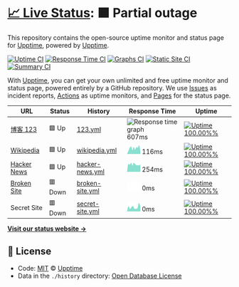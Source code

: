# [📈 Live Status](https://demo.upptime.js.org): <!--live status--> **🟧 Partial outage**

This repository contains the open-source uptime monitor and status page for [Upptime](https://upptime.js.org), powered by [Upptime](https://github.com/upptime/upptime).

[![Uptime CI](https://github.com/koj-co/upptime/workflows/Uptime%20CI/badge.svg)](https://github.com/koj-co/upptime/actions?query=workflow%3A%22Uptime+CI%22)
[![Response Time CI](https://github.com/koj-co/upptime/workflows/Response%20Time%20CI/badge.svg)](https://github.com/koj-co/upptime/actions?query=workflow%3A%22Response+Time+CI%22)
[![Graphs CI](https://github.com/koj-co/upptime/workflows/Graphs%20CI/badge.svg)](https://github.com/koj-co/upptime/actions?query=workflow%3A%22Graphs+CI%22)
[![Static Site CI](https://github.com/koj-co/upptime/workflows/Static%20Site%20CI/badge.svg)](https://github.com/koj-co/upptime/actions?query=workflow%3A%22Static+Site+CI%22)
[![Summary CI](https://github.com/koj-co/upptime/workflows/Summary%20CI/badge.svg)](https://github.com/koj-co/upptime/actions?query=workflow%3A%22Summary+CI%22)

With [Upptime](https://upptime.js.org), you can get your own unlimited and free uptime monitor and status page, powered entirely by a GitHub repository. We use [Issues](https://github.com/upptime/upptime/issues) as incident reports, [Actions](https://github.com/upptime/upptime/actions) as uptime monitors, and [Pages](https://demo.upptime.js.org) for the status page.

<!--start: status pages-->
<!-- This summary is generated by Upptime (https://github.com/upptime/upptime) -->
<!-- Do not edit this manually, your changes will be overwritten -->

| URL                                             | Status  | History                                                                                        | Response Time                                                                    | Uptime                                                                                                                                                                                                              |
| ----------------------------------------------- | ------- | ---------------------------------------------------------------------------------------------- | -------------------------------------------------------------------------------- | ------------------------------------------------------------------------------------------------------------------------------------------------------------------------------------------------------------------- |
| [博客 123](https://wr0926.ml)                   | 🟩 Up   | [123.yml](https://github.com/wayne0926/upptime/commits/master/history/123.yml)                 | <img alt="Response time graph" src="./graphs/123.png" height="20"> 607ms         | [![Uptime 100.00%%](https://img.shields.io/endpoint?url=https%3A%2F%2Fraw.githubusercontent.com%2Fwayne0926%2Fupptime%2Fmaster%2Fapi%2F123%2Fuptime.json)](https://demo.upptime.js.org/history/123)                 |
| [Wikipedia](https://en.wikipedia.org)           | 🟩 Up   | [wikipedia.yml](https://github.com/wayne0926/upptime/commits/master/history/wikipedia.yml)     | <img alt="Response time graph" src="./graphs/wikipedia.png" height="20"> 116ms   | [![Uptime 100.00%%](https://img.shields.io/endpoint?url=https%3A%2F%2Fraw.githubusercontent.com%2Fwayne0926%2Fupptime%2Fmaster%2Fapi%2Fwikipedia%2Fuptime.json)](https://demo.upptime.js.org/history/wikipedia)     |
| [Hacker News](https://news.ycombinator.com)     | 🟩 Up   | [hacker-news.yml](https://github.com/wayne0926/upptime/commits/master/history/hacker-news.yml) | <img alt="Response time graph" src="./graphs/hacker-news.png" height="20"> 254ms | [![Uptime 100.00%%](https://img.shields.io/endpoint?url=https%3A%2F%2Fraw.githubusercontent.com%2Fwayne0926%2Fupptime%2Fmaster%2Fapi%2Fhacker-news%2Fuptime.json)](https://demo.upptime.js.org/history/hacker-news) |
| [Broken Site](https://thissitedoesnotexist.com) | 🟥 Down | [broken-site.yml](https://github.com/wayne0926/upptime/commits/master/history/broken-site.yml) | <img alt="Response time graph" src="./graphs/broken-site.png" height="20"> 0ms   | [![Uptime 100.00%%](https://img.shields.io/endpoint?url=https%3A%2F%2Fraw.githubusercontent.com%2Fwayne0926%2Fupptime%2Fmaster%2Fapi%2Fbroken-site%2Fuptime.json)](https://demo.upptime.js.org/history/broken-site) |
| Secret Site                                     | 🟥 Down | [secret-site.yml](https://github.com/wayne0926/upptime/commits/master/history/secret-site.yml) | <img alt="Response time graph" src="./graphs/secret-site.png" height="20"> 0ms   | [![Uptime 100.00%%](https://img.shields.io/endpoint?url=https%3A%2F%2Fraw.githubusercontent.com%2Fwayne0926%2Fupptime%2Fmaster%2Fapi%2Fsecret-site%2Fuptime.json)](https://demo.upptime.js.org/history/secret-site) |

<!--end: status pages-->

[**Visit our status website →**](https://demo.upptime.js.org)

## 📄 License

- Code: [MIT](./LICENSE) © [Upptime](https://upptime.js.org)
- Data in the `./history` directory: [Open Database License](https://opendatacommons.org/licenses/odbl/1-0/)
